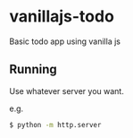 # vanillajs-todo

Basic todo app using vanilla js

## Running
Use whatever server you want.

e.g. 
```bash
$ python -m http.server 
```